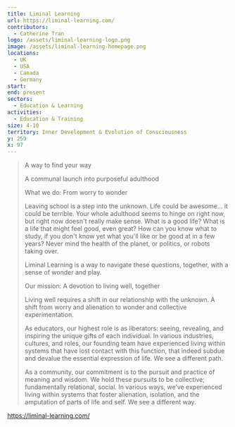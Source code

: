 ```yaml
---
title: Liminal Learning
url: https://liminal-learning.com/
contributors:
  - Catherine Tran
logo: /assets/liminal-learning-logo.png
image: /assets/liminal-learning-homepage.png
locations:
  - UK
  - USA
  - Canada
  - Germany
start: 
end: present
sectors:
  - Education & Learning
activities:
  - Education & Training
size: 4-10
territory: Inner Development & Evolution of Consciousness
y: 259
x: 97
---
```

> A way to find your way
> 
> A communal launch into purposeful adulthood
> 
> What we do: From worry to wonder
> 
> Leaving school is a step into the unknown. Life could be awesome… it could be terrible. Your whole adulthood seems to hinge on right now, but right now doesn't really make sense. What is a good life? What is a life that might feel good, even great? How can you know what to study, if you don't know yet what you'll like or be good at in a few years? Never mind the health of the planet, or politics, or robots taking over.
> 
> Liminal Learning is a way to navigate these questions, together, with a sense of wonder and play.
> 
> Our mission: A devotion to living well, together
> 
> Living well requires a shift in our relationship with the unknown. A shift from worry and alienation to wonder and collective experimentation.
> 
> As educators, our highest role is as liberators: seeing, revealing, and inspiring the unique gifts of each individual. In various industries, cultures, and roles, our founding team have experienced living within systems that have lost contact with this function, that indeed subdue and devalue the essential expression of life. We see a different path.
> 
> As a community, our commitment is to the pursuit and practice of meaning and wisdom. We hold these pursuits to be collective; fundamentally relational, social. In various ways, we’ve experienced living within systems that foster alienation, isolation, and the amputation of parts of life and self. We see a different way.

https://liminal-learning.com/ 
